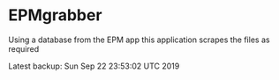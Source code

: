 # EPMgrabber
Using a database from the EPM app this application scrapes the files as required


Latest backup: Sun Sep 22 23:53:02 UTC 2019
